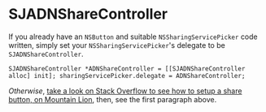 SJADNShareController
=====

If you already have an `NSButton` and suitable `NSSharingServicePicker` code written, simply set your `NSSharingServicePicker`'s delegate to be `SJADNShareController`.

`SJADNShareController *ADNShareController = [[SJADNShareController alloc] init];
sharingServicePicker.delegate = ADNShareController;`

*Otherwise*, [take a look on Stack Overflow to see how to setup a share button, on Mountain Lion](http://stackoverflow.com/a/11815632/447697), then, see the first paragraph above.